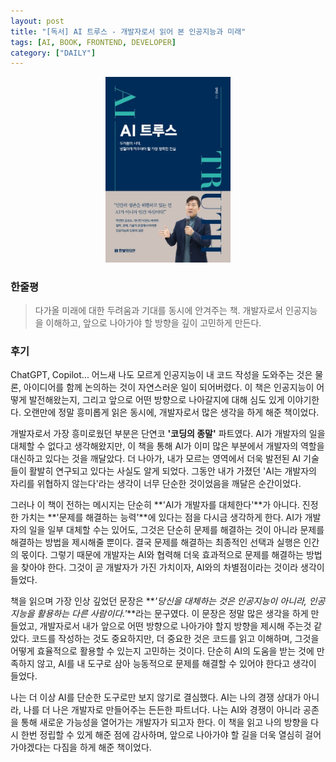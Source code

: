 ```yaml
---
layout: post
title: "[독서] AI 트루스 - 개발자로서 읽어 본 인공지능과 미래"
tags: [AI, BOOK, FRONTEND, DEVELOPER]
category: ["DAILY"]
---
```


<center>
<img src="../../assets/img/daily/ai_truth.jpg" alt="ai truth" style="max-width: 200px" />
</center>

### 한줄평

> 다가올 미래에 대한 두려움과 기대를 동시에 안겨주는 책. 개발자로서 인공지능을 이해하고, 앞으로 나아가야 할 방향을 깊이 고민하게 만든다.

### 후기

ChatGPT, Copilot... 어느새 나도 모르게 인공지능이 내 코드 작성을 도와주는 것은 물론, 아이디어를 함께 논의하는 것이 자연스러운 일이 되어버렸다. 이 책은 인공지능이 어떻게 발전해왔는지, 그리고 앞으로 어떤 방향으로 나아갈지에 대해 심도 있게 이야기한다. 오랜만에 정말 흥미롭게 읽은 동시에, 개발자로서 많은 생각을 하게 해준 책이었다.

개발자로서 가장 흥미로웠던 부분은 단연코 **'코딩의 종말'** 파트였다. AI가 개발자의 일을 대체할 수 없다고 생각해왔지만, 이 책을 통해 AI가 이미 많은 부분에서 개발자의 역할을 대신하고 있다는 것을 깨달았다. 더 나아가, 내가 모르는 영역에서 더욱 발전된 AI 기술들이 활발히 연구되고 있다는 사실도 알게 되었다. 그동안 내가 가졌던 'AI는 개발자의 자리를 위협하지 않는다'라는 생각이 너무 단순한 것이었음을 깨달은 순간이었다.

그러나 이 책이 전하는 메시지는 단순히 **'AI가 개발자를 대체한다'**가 아니다. 진정한 가치는 **'문제를 해결하는 능력'**에 있다는 점을 다시금 생각하게 한다. AI가 개발자의 일을 일부 대체할 수는 있어도, 그것은 단순히 문제를 해결하는 것이 아니라 문제를 해결하는 방법을 제시해줄 뿐이다. 결국 문제를 해결하는 최종적인 선택과 실행은 인간의 몫이다. 그렇기 때문에 개발자는 AI와 협력해 더욱 효과적으로 문제를 해결하는 방법을 찾아야 한다. 그것이 곧 개발자가 가진 가치이자, AI와의 차별점이라는 것이라 생각이 들었다.

책을 읽으며 가장 인상 깊었던 문장은 **_'당신을 대체하는 것은 인공지능이 아니라, 인공지능을 활용하는 다른 사람이다.'_**라는 문구였다. 이 문장은 정말 많은 생각을 하게 만들었고, 개발자로서 내가 앞으로 어떤 방향으로 나아가야 할지 방향을 제시해 주는것 같았다. 코드를 작성하는 것도 중요하지만, 더 중요한 것은 코드를 읽고 이해하며, 그것을 어떻게 효율적으로 활용할 수 있는지 고민하는 것이다. 단순히 AI의 도움을 받는 것에 만족하지 않고, AI를 내 도구로 삼아 능동적으로 문제를 해결할 수 있어야 한다고 생각이 들었다.

나는 더 이상 AI를 단순한 도구로만 보지 않기로 결심했다. AI는 나의 경쟁 상대가 아니라, 나를 더 나은 개발자로 만들어주는 든든한 파트너다. 나는 AI와 경쟁이 아니라 공존을 통해 새로운 가능성을 열어가는 개발자가 되고자 한다. 이 책을 읽고 나의 방향을 다시 한번 정립할 수 있게 해준 점에 감사하며, 앞으로 나아가야 할 길을 더욱 열심히 걸어가야겠다는 다짐을 하게 해준 책이었다.
